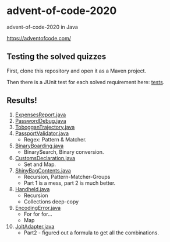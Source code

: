 # advent-of-code-2020
advent-of-code-2020 in Java

https://adventofcode.com/

## Testing the solved quizzes

First, clone this repository and open it as a Maven project.

Then there is a JUnit test for each solved requirement here: [tests](src/test/java).

## Results!

1. [ExpensesReport.java](src/main/java/com/neojal/advent2020/day01/ExpenseReport.java)
2. [PasswordDebug.java](src/main/java/com/neojal/advent2020/day02/PasswordDebug.java)
3. [TobogganTrajectory.java](src/main/java/com/neojal/advent2020/day03/TobogganTrajectory.java)
4. [PassportValidator.java](src/main/java/com/neojal/advent2020/day04/PassportValidator.java)
    - Regex: Pattern & Matcher.
5. [BinaryBoarding.java](src/main/java/com/neojal/advent2020/day05/BinaryBoarding.java)
    - BinarySearch, Binary conversion.
6. [CustomsDeclaration.java](src/main/java/com/neojal/advent2020/day06/CustomsDeclaration.java)
    - Set and Map.
7. [ShinyBagContents.java](src/main/java/com/neojal/advent2020/day07/ShinyBagContents.java)
    - Recursion, Pattern-Matcher-Groups
    - Part 1 is a mess, part 2 is much better.
8. [Handheld.java](src/main/java/com/neojal/advent2020/day08/Handheld.java)
    - Recursion
    - Collections deep-copy
9. [EncodingError.java](src/main/java/com/neojal/advent2020/day09/EncodingError.java)
    - For for for...
    - Map
10. [JoltAdapter.java](src/main/java/com/neojal/advent2020/day10/JoltAdapter.java)
    - Part2 - figured out a formula to get all the combinations.